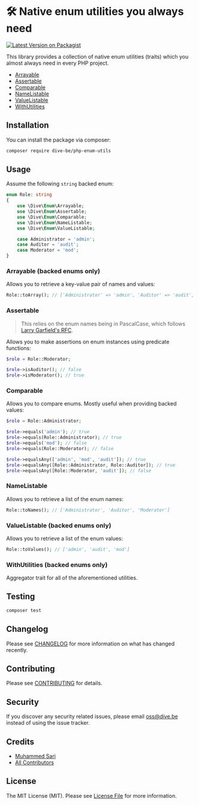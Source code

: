 # 🛠 Native enum utilities you always need

[![Latest Version on Packagist](https://img.shields.io/packagist/v/dive-be/php-enum-utils.svg?style=flat-square)](https://packagist.org/packages/dive-be/php-enum-utils)

This library provides a collection of native enum utilities (traits) which you almost always need in every PHP project.

- [Arrayable](#arrayable-backed-enums-only)
- [Assertable](#assertable)
- [Comparable](#comparable)
- [NameListable](#namelistable)
- [ValueListable](#valuelistable-backed-enums-only)
- [WithUtilities](#withutilities-backed-enums-only)

## Installation

You can install the package via composer:

```bash
composer require dive-be/php-enum-utils
```

## Usage

Assume the following `string` backed enum:

```php
enum Role: string
{
    use \Dive\Enum\Arrayable;
    use \Dive\Enum\Assertable;
    use \Dive\Enum\Comparable;
    use \Dive\Enum\NameListable;
    use \Dive\Enum\ValueListable;

    case Administrator = 'admin';
    case Auditor = 'audit';
    case Moderator = 'mod';
}
```

### Arrayable (backed enums only)

Allows you to retrieve a key-value pair of names and values:

```php
Role::toArray(); // ['Administrator' => 'admin', 'Auditor' => 'audit', 'Moderator' => 'mod']
```

### Assertable

> This relies on the enum names being in PascalCase, which follows [Larry Garfield's RFC](https://wiki.php.net/rfc/enumerations).

Allows you to make assertions on enum instances using predicate functions:

```php
$role = Role::Moderator;

$role->isAuditor(); // false
$role->isModerator(); // true
```

### Comparable

Allows you to compare enums. Mostly useful when providing backed values:

```php
$role = Role::Administrator;

$role->equals('admin'); // true
$role->equals(Role::Administrator); // true
$role->equals('mod'); // false
$role->equals(Role::Moderator); // false

$role->equalsAny(['admin', 'mod', 'audit']); // true
$role->equalsAny([Role::Administrator, Role::Auditor]); // true
$role->equalsAny([Role::Moderator, 'audit']); // false
```

### NameListable

Allows you to retrieve a list of the enum names:

```php
Role::toNames(); // ['Administrator', 'Auditor', 'Moderator']
```

### ValueListable (backed enums only)

Allows you to retrieve a list of the enum values:

```php
Role::toValues(); // ['admin', 'audit', 'mod']
```

### WithUtilities (backed enums only)

Aggregator trait for all of the aforementioned utilities.

## Testing

```bash
composer test
```

## Changelog

Please see [CHANGELOG](CHANGELOG.md) for more information on what has changed recently.

## Contributing

Please see [CONTRIBUTING](CONTRIBUTING.md) for details.

## Security

If you discover any security related issues, please email oss@dive.be instead of using the issue tracker.

## Credits

- [Muhammed Sari](https://github.com/mabdullahsari)
- [All Contributors](../../contributors)

## License

The MIT License (MIT). Please see [License File](LICENSE.md) for more information.
